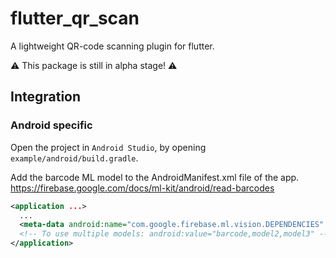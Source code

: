 # flutter_qr_scan

A lightweight QR-code scanning plugin for flutter.

⚠️ This package is still in alpha stage! ⚠️

## Integration

### Android specific

Open the project in `Android Studio`, by opening `example/android/build.gradle`.

Add the barcode ML model to the AndroidManifest.xml file of the app.
https://firebase.google.com/docs/ml-kit/android/read-barcodes

```xml
<application ...>
  ...
  <meta-data android:name="com.google.firebase.ml.vision.DEPENDENCIES" android:value="barcode" />
  <!-- To use multiple models: android:value="barcode,model2,model3" -->
</application>
```
